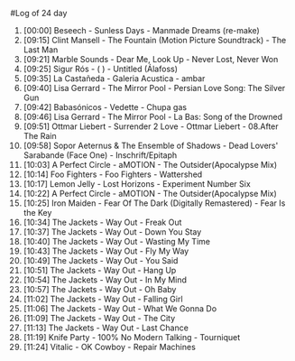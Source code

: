 #Log of 24 day

1. [00:00] Beseech - Sunless Days - Manmade Dreams (re-make)
1. [09:15] Clint Mansell - The Fountain (Motion Picture Soundtrack) - The Last Man
1. [09:21] Marble Sounds - Dear Me, Look Up - Never Lost, Never Won
1. [09:25] Sigur Rós - ( ) - Untitled (Álafoss)
1. [09:35] La Castañeda - Galeria Acustica - ambar
1. [09:40] Lisa Gerrard - The Mirror Pool - Persian Love Song: The Silver Gun
1. [09:42] Babasónicos - Vedette - Chupa gas
1. [09:46] Lisa Gerrard - The Mirror Pool - La Bas: Song of the Drowned
1. [09:51] Ottmar Liebert - Surrender 2 Love - Ottmar Liebert - 08.After The Rain
1. [09:58] Sopor Aeternus & The Ensemble of Shadows - Dead Lovers' Sarabande (Face One) - Inschrift/Epitaph
1. [10:03] A Perfect Circle - aMOTION - The Outsider(Apocalypse Mix)
1. [10:14] Foo Fighters - Foo Fighters - Wattershed
1. [10:17] Lemon Jelly - Lost Horizons - Experiment Number Six
1. [10:22] A Perfect Circle - aMOTION - The Outsider(Apocalypse Mix)
1. [10:25] Iron Maiden - Fear Of The Dark (Digitally Remastered) - Fear Is the Key
1. [10:34] The Jackets - Way Out - Freak Out
1. [10:37] The Jackets - Way Out - Down You Stay
1. [10:40] The Jackets - Way Out - Wasting My Time
1. [10:43] The Jackets - Way Out - Fly My Way
1. [10:49] The Jackets - Way Out - You Said
1. [10:51] The Jackets - Way Out - Hang Up
1. [10:54] The Jackets - Way Out - In My Mind
1. [10:57] The Jackets - Way Out - Oh Baby
1. [11:02] The Jackets - Way Out - Falling Girl
1. [11:06] The Jackets - Way Out - What We Gonna Do
1. [11:09] The Jackets - Way Out - The City
1. [11:13] The Jackets - Way Out - Last Chance
1. [11:19] Knife Party - 100% No Modern Talking - Tourniquet
1. [11:24] Vitalic - OK Cowboy - Repair Machines
